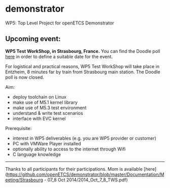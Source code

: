 demonstrator
============

WP5: Top Level Project for openETCS Demonstrator

Upcoming event:
---------------

**WP5 Test WorkShop, in Strasbourg, France.**
You can find the Doodle poll [here](http://doodle.com/64mma694b4u4ra7c) in order to define a suitable date for the event.

For logistical and practical reasons, WP5 Test WorkShop will take place in Entzheim, 8 minutes far by train from Strasbourg main station. The Doodle poll is now closed.


Aim:
- deploy toolchain on Linux
- make use of M5.1 kernel library
- make use of M5.3 test environment
- understand & write test scenarios
- interface with EVC kernel

Prerequisite:
- interest in WP5 deliverables (e.g. you are WP5 provider or customer)
- PC with VMWare Player installed
- optionally ability to access to the internet through Wifi
- C language knowledge
-------------------------------------

Thanks to all participants for their participations. Mom is available [here](https://github.com/openETCS/demonstrator/blob/master/Documentation/Meeting/Strasbourg - 07_8 Oct 2014/2014_Oct_7_8_TWS.pdf)
